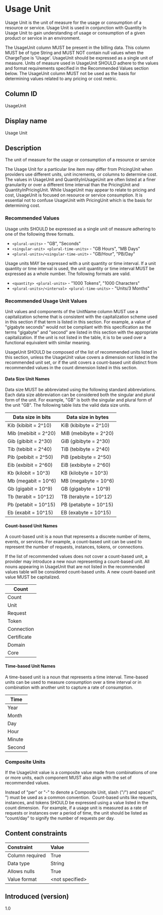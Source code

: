 # Usage Unit

Usage Unit is the unit of measure for the usage or consumption of a resource or service. Usage Unit is used in conjunction with Quantity In Usage Unit to gain understanding of usage or consumption of a given product or service in an environment.

The UsageUnit column MUST be present in the billing data. This column MUST be of type String and MUST NOT contain null values when the ChargeType is 'Usage'. UsageUnit should be expressed as a single unit of measure.  Units of measure used in UsageUnit SHOULD adhere to the values and format requirements specified in the Recommended Values section below.  The UsageUnit column MUST not be used as the basis for determining values related to any pricing or cost metric.

## Column ID

UsageUnit

## Display name

Usage Unit

## Description

The unit of measure for the usage or consumption of a resource or service

The Usage Unit for a particular line item may differ from PricingUnit when providers use different units, unit increments, or columns to determine cost. The values in UsageUnit and QuantityInUsageUnit are often listed at a finer granularity or over a different time interval than the PricingUnit and QuantityInPricingUnit. While UsageUnit may appear to relate to pricing and cost, UsageUnit is focused on resource or service consumption.  It is essential not to confuse UsageUnit with PricingUnit which is the basis for determining cost.

### Recommended Values

Usage units SHOULD be expressed as a single unit of measure adhering to one of the following three formats.

* `<plural-units>` - "GB", "Seconds"
* `<singular-unit> <plural-time-units>` - "GB Hours", "MB Days"
* `<plural-units>/<singular-time-unit>` - "GB/Hour", "PB/Day"

Usage units MAY be expressed with a unit quantity or time interval.  If a unit quantity or time interval is used, the unit quantity or time interval MUST be expressed as a whole number.  The following formats are valid.

* `<quantity> <plural-units>` - "1000 Tokens", "1000 Characters"
* `<plural-units>/<interval> <plural-time-units>` - "Units/3 Months"

### Recommended Usage Unit Values

Unit values and components of the UnitName column MUST use a capitalization scheme that is consistent with the capitalization scheme used in this section if that term is listed in this section. For example, a value of "gigabyte seconds" would not be compliant with this specification as the terms "gigabyte" and "second" are listed in this section with the appropriate capitalization.  If the unit is not listed in the table, it is to be used over a functional equivalent with similar meaning.

UsageUnit SHOULD be composed of the list of recommended units listed in this section, unless the UsageUnit value covers a dimension not listed in the recommended unit set, or if the unit covers a count-based unit distinct from recommended values in the count dimension listed in this section.  

#### Data Size Unit Names

Data size MUST be abbreviated using the following standard abbreviations.  Each data size abbreviation can be considered both the singular and plural form of the unit.  For example, "GB" is both the singular and plural form of the unit "GB".  The following table lists the valid data size units.

| Data size in bits    | Data size in bytes    |
| -------------------- | --------------------- |
| Kib (kibibit = 2^10) | KiB (kibibyte = 2^10) |
| Mib (mebibit = 2^20) | MiB (mebibyte = 2^20) |
| Gib (gibibit = 2^30) | GiB (gibibyte = 2^30) |
| Tib (tebibit = 2^40) | TiB (tebibyte = 2^40) |
| Pib (pebibit = 2^50) | PiB (pebibyte = 2^50) |
| Eib (exbibit = 2^60) | EiB (exbibyte = 2^60) |
| Kb (kilobit = 10^3)  | KB (kilobyte = 10^3)  |
| Mb (megabit = 10^6)  | MB (megabyte = 10^6)  |
| Gb (gigabit = 10^9)  | GB (gigabyte = 10^9)  |
| Tb (terabit = 10^12) | TB (terabyte = 10^12) |
| Pb (petabit = 10^15) | PB (petabyte = 10^15) |
| Eb (exabit = 10^15)  | EB (exabyte = 10^15)  |

#### Count-based Unit Names

A count-based unit is a noun that represents a discrete number of items, events, or services.  For example, a count-based unit can be used to represent the number of requests, instances, tokens, or connections.  

If the list of recommended values does not cover a count-based unit, a provider may introduce a new noun representing a count-based unit.  All nouns appearing in UsageUnit that are not listed in the recommended values table will be considered count-based units.  A new count-based unit value MUST be capitalized.

| Count        |
|--------------|
| Count        |
| Unit         |
| Request      |
| Token        |
| Connection   |
| Certificate  |
| Domain       |
| Core         |

#### Time-based Unit Names

A time-based unit is a noun that represents a time interval.  Time-based units can be used to measure consumption over a time interval or in combination with another unit to capture a rate of consumption.

| Time         |
|--------------|
| Year         |
| Month        |
| Day          |
| Hour         |
| Minute       |
| Second       |

### Composite Units

If the UsageUnit value is a composite value made from combinations of one or more units, each component MUST also align with the set of recommended values.

Instead of "per" or "-" to denote a Composite Unit, slash ("/") and space(" ") must be used as a common convention.  Count-based units like requests, instances, and tokens SHOULD be expressed using a value listed in the count dimension.  For example, if a usage unit is measured as a rate of requests or instances over a period of time, the unit should be listed as "count/day" to signify the number of requests per day.

## Content constraints

|    Constraint   |      Value      |
|:----------------|:----------------|
| Column required | True            |
| Data type       | String          |
| Allows nulls    | True            |
| Value format    | \<not specified> |

## Introduced (version)

1.0
